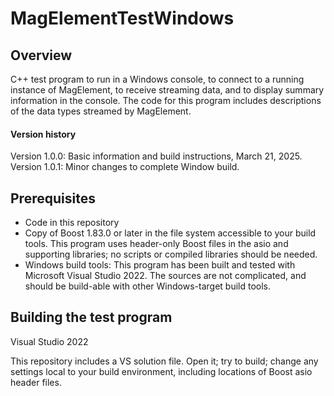# MagElementTestWindows

## Overview

C++ test program to run in a Windows console, to connect to a running instance of MagElement, to receive streaming data, and to display summary information in the console.  The code for this program includes descriptions of the data types streamed by MagElement.

#### Version history

Version 1.0.0: Basic information and build instructions, March 21, 2025.
Version 1.0.1: Minor changes to complete Window build.

## Prerequisites

- Code in this repository
- Copy of Boost 1.83.0 or later in the file system accessible to your build tools.  This program uses header-only Boost files in the asio and supporting libraries; no scripts or compiled libraries should be needed.
- Windows build tools: This program has been built and tested with Microsoft Visual Studio 2022.  The sources are not complicated, and should be build-able with other Windows-target build tools.

## Building the test program

Visual Studio 2022

This repository includes a VS solution file. Open it; try to build; change any settings local to your build environment, including locations of Boost asio header files.

